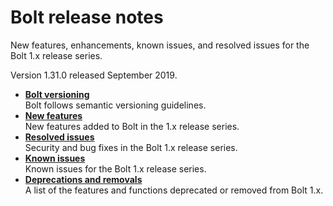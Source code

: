 # Bolt release notes

New features, enhancements, known issues, and resolved issues for the Bolt 1.x release series.

Version 1.31.0 released September 2019.

-   **[Bolt versioning](bolt_versioning.md)**  
Bolt follows semantic versioning guidelines.
-   **[New features](bolt_new_features.md)**  
New features added to Bolt in the 1.x release series.
-   **[Resolved issues](bolt_resolved_issues.md)**  
Security and bug fixes in the Bolt 1.x release series.
-   **[Known issues](bolt_known_issues.md)**  
Known issues for the Bolt 1.x release series.
-   **[Deprecations and removals](bolt_deprecations_and_removals.md)**  
A list of the features and functions deprecated or removed from Bolt 1.x.

